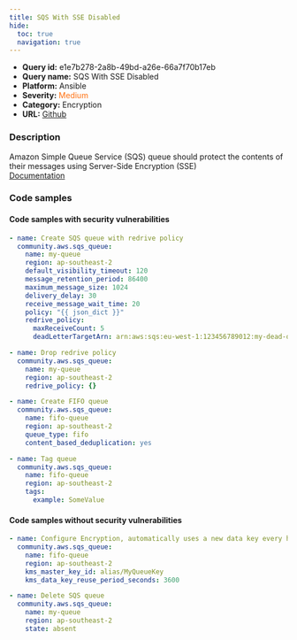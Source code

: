 ```yaml
---
title: SQS With SSE Disabled
hide:
  toc: true
  navigation: true
---
```


<style>
  .highlight .hll {
    background-color: #ff171742;
  }
  .md-content {
    max-width: 1100px;
    margin: 0 auto;
  }
</style>

-   **Query id:** e1e7b278-2a8b-49bd-a26e-66a7f70b17eb
-   **Query name:** SQS With SSE Disabled
-   **Platform:** Ansible
-   **Severity:** <span style="color:#ff7213">Medium</span>
-   **Category:** Encryption
-   **URL:** [Github](https://github.com/Checkmarx/kics/tree/master/assets/queries/ansible/aws/sqs_with_sse_disabled)

### Description
Amazon Simple Queue Service (SQS) queue should protect the contents of their messages using Server-Side Encryption (SSE)<br>
[Documentation](https://docs.ansible.com/ansible/latest/collections/community/aws/sqs_queue_module.html#ansible-collections-community-aws-sqs-queue-module)

### Code samples
#### Code samples with security vulnerabilities
```yaml title="Positive test num. 1 - yaml file" hl_lines="16 2 29 22"
- name: Create SQS queue with redrive policy
  community.aws.sqs_queue:
    name: my-queue
    region: ap-southeast-2
    default_visibility_timeout: 120
    message_retention_period: 86400
    maximum_message_size: 1024
    delivery_delay: 30
    receive_message_wait_time: 20
    policy: "{{ json_dict }}"
    redrive_policy:
      maxReceiveCount: 5
      deadLetterTargetArn: arn:aws:sqs:eu-west-1:123456789012:my-dead-queue

- name: Drop redrive policy
  community.aws.sqs_queue:
    name: my-queue
    region: ap-southeast-2
    redrive_policy: {}

- name: Create FIFO queue
  community.aws.sqs_queue:
    name: fifo-queue
    region: ap-southeast-2
    queue_type: fifo
    content_based_deduplication: yes

- name: Tag queue
  community.aws.sqs_queue:
    name: fifo-queue
    region: ap-southeast-2
    tags:
      example: SomeValue

```


#### Code samples without security vulnerabilities
```yaml title="Negative test num. 1 - yaml file"
- name: Configure Encryption, automatically uses a new data key every hour
  community.aws.sqs_queue:
    name: fifo-queue
    region: ap-southeast-2
    kms_master_key_id: alias/MyQueueKey
    kms_data_key_reuse_period_seconds: 3600

- name: Delete SQS queue
  community.aws.sqs_queue:
    name: my-queue
    region: ap-southeast-2
    state: absent

```
